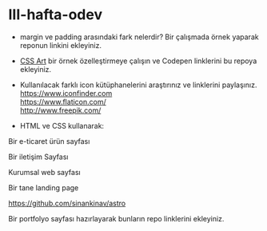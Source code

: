 # III-hafta-odev

- margin ve padding arasındaki fark nelerdir? Bir çalışmada örnek yaparak reponun linkini ekleyiniz.

- [CSS Art](https://css-art.com/) bir örnek özelleştirmeye çalışın ve Codepen linklerini bu repoya ekleyiniz. 

- Kullanılacak farklı icon kütüphanelerini araştırınız ve linklerini paylaşınız.
https://www.iconfinder.com	
https://www.flaticon.com/	
http://www.freepik.com/	

- HTML ve CSS kullanarak:

Bir e-ticaret ürün sayfası 

Bir iletişim Sayfası

Kurumsal web sayfası

Bir tane landing page

https://github.com/sinankinav/astro

Bir portfolyo sayfası hazırlayarak bunların repo linklerini ekleyiniz.

